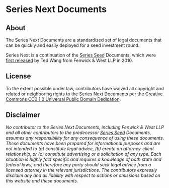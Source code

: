 Series Next Documents
=====================

About
-----

The Series Next Documents are a standardized set of legal documents that can be quickly and easily deployed for a seed investment round.

Series Next is a continuation of the [Series Seed](https://github.com/seriesseed/equity/) Documents, which were [first released](http://www.seriesseed.com/posts/for-the-faithful.html) by Ted Wang from Fenwick & West LLP in 2010.

License
-------

To the extent possible under law, contributors have waived all copyright and related or neighboring rights to the Series Next Documents per the [Creative Commons CC0 1.0 Universal Public Domain Dedication](http://creativecommons.org/publicdomain/zero/1.0/).

Disclaimer
----------

*No contributor to the Series Next Documents, including Fenwick & West LLP and all other contributors to the predecessor [Series Seed](https://github.com/seriesseed/equity/) Documents, assumes any responsibility for any consequence of using these documents. These documents have been prepared for informational purposes and are not intended to (a) constitute legal advice, (b) create an attorney-client relationship, or (c) constitute advertising or a solicitation of any type. Each situation is highly fact specific and requires a knowledge of both state and federal laws, and therefore any party should seek legal advice from a licensed attorney in the relevant jurisdictions. The contributors expressly disclaim any and all liability with respect to actions or omissions based on this website and these documents.*
